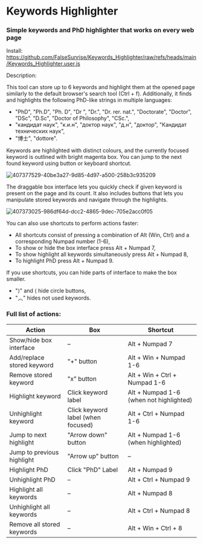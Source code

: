 # Keywords Highlighter

### Simple keywords and PhD highlighter that works on every web page

Install:  
https://github.com/FalseSunrise/Keywords_Highlighter/raw/refs/heads/main/Keywords_Highlighter.user.js

Description:

This tool can store up to 6 keywords and highlight them at the opened page similarly to the default browser's search tool (Ctrl + f). Additionally, it finds and highlights the following PhD-like strings in multiple languages:
- "PhD", "Ph.D", "Ph. D", "Dr ", "Dr.", "Dr. rer. nat.", "Doctorate", "Doctor", "DSc", "D.Sc", "Doctor of Philosophy", "CSc.", 
- "кандидат наук", "к.и.н", "доктор наук", "д.н", "доктор", "Кандидат технических наук", 
- "博士", "dottore".
  
Keywords are highlighted with distinct colours, and the currently focused keyword is outlined with bright magenta box. You can jump to the next found keyword using button or keyboard shortcut.

![407377529-40be3a27-9d85-4d97-a500-258b3c935209](https://github.com/user-attachments/assets/01e11b05-9e23-457d-a05e-0701752704bf)

The draggable box interface lets you quickly check if given keyword is present on the page and its count. It also includes buttons that lets you manipulate stored keywords and navigate through the highlights.

![407373025-986df64d-dcc2-4865-9dec-705e2acc0f05](https://github.com/user-attachments/assets/cc7e094f-b6cf-4f7b-baba-0c87ff887c8b)

You can also use shortcuts to perform actions faster:  
- All shortcuts consist of pressing a combination of Alt (Win, Ctrl) and a corresponding Numpad number (1-6),
- To show or hide the box interface press Alt + Numpad 7,
- To show highlight all keywords simultaneously press Alt + Numpad 8,
- To highlight PhD press Alt + Numpad 9.

If you use shortcuts, you can hide parts of interface to make the box smaller.
- "⟩" and ⟨ hide circle buttons,
- "︿" hides not used keywords.
  
### Full list of actions:  

| Action                     | Box                                | Shortcut                                |
|----------------------------|------------------------------------|-----------------------------------------|
| Show/hide box interface    | –                                  | Alt + Numpad 7                          |
| Add/replace stored keyword | "+" button                         | Alt + Win + Numpad 1-6                  |
| Remove stored keyword      | "x" button                         | Alt + Win + Ctrl + Numpad 1-6           |
| Highlight keyword          | Click keyword label                | Alt + Numpad 1-6 (when not highlighted) |
| Unhighlight keyword        | Click keyword label (when focused) | Alt + Ctrl + Numpad 1-6                 |
| Jump to next highlight     | "Arrow down" button                | Alt + Numpad 1-6 (when highlighted)     |
| Jump to previous highlight | "Arrow up" button                  | –                                       |
| Highlight PhD              | Click "PhD" Label                  | Alt + Numpad 9                          |
| Unhighlight PhD            | –                                  | Alt + Ctrl + Numpad 9                   |
| Highlight all keywords     | –                                  | Alt + Numpad 8                          |
| Unhighlight all keywords   | –                                  | Alt + Ctrl + Numpad 8                   |
| Remove all stored keywords | –                                  | Alt + Win + Ctrl + 8                    |
